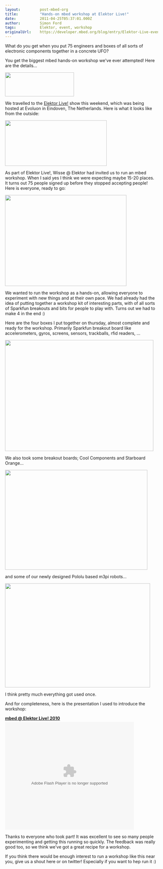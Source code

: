 ```yaml
---
layout:         post-mbed-org
title:          "Hands-on mbed workshop at Elektor Live!"
date:           2011-04-25T05:37:01.000Z
author:         Simon Ford
tags:           Elektor, event, workshop
originalUrl:    https://developer.mbed.org/blog/entry/Elektor-Live-event/
---
```


<p>What do you get when you put 75 engineers and boxes of all sorts of electronic
  components together in a concrete UFO?</p>
<p>You get the biggest mbed hands-on workshop we&apos;ve ever attempted!
  Here are the details...</p>
<p>
  <img alt="" height="79" src="http://mbed.org/media/uploads/simon/elektorlive.jpg"
  width="227">
</p>
<p>We travelled to the&#xA0;<a href="http://www.elektormedia.com/elektorlive/">Elektor Live!</a> show
  this weekend, which was being hosted at Evoluon in Eindoven, The Netherlands.
  Here is what it looks like from the outside:</p>
<p><a href="http://www.evoluon.com/" style="text-decoration: none; color: #0073bd !important;"><img alt="" height="150" src="http://mbed.org/media/uploads/simon/evoluon.jpg" style="border: 0;" width="335"></a>
</p>
<p>As part of Elektor Live!, Wisse @ Elektor had invited us to run an mbed
  workshop. When I said yes&#xA0;I think we were expecting maybe 15-20 places.
  It turns out 75 people signed up before they stopped accepting people!
  Here is everyone, ready to go:</p>
<p>
  <img alt="" height="300" src="http://mbed.org/media/uploads/simon/elector-live-workshop.jpg"
  width="400">
</p>
<p>We wanted to run the workshop as a hands-on, allowing everyone to experiment
  with new things and at their own pace. We had already had the idea of putting
  together a workshop kit of interesting parts, with of all sorts of Sparkfun
  breakouts and bits for people to play with. Turns out we had to make 4
  in the end :)</p>
<p>Here are the four boxes I put together on thursday, almost complete and
  ready for the workshop. Primarily Sparkfun breakout board like accelerometers,
  gyros, screens, sensors, trackballs, rfid readers, ...</p>
<p>
  <img alt="" height="366" src="http://mbed.org/media/uploads/simon/elektor-box.png"
  width="489">
</p>
<p>We also took some breakout boards; Cool Components and Starboard Orange...</p>
<p>
  <img alt="" height="329" src="http://mbed.org/media/uploads/simon/elektor-breakouts.png"
  width="469">
</p>
<p>and some of our newly designed Pololu based m3pi robots...</p>
<p>
  <img alt="" height="343" src="http://mbed.org/media/uploads/simon/elektor-robots.png"
  width="478">
</p>
<p>I think pretty much everything got used once.</p>
<p>And for completeness,&#xA0;here is the presentation I used to introduce
  the workshop:</p>
<div id="__ss_5863313" style="width: 425px;"><strong style="display: block; margin: 12px 0 4px;"><a href="http://www.slideshare.net/mbedmicro/mbed-elektor-live-2010" title="mbed @ Elektor Live! 2010">mbed @ Elektor Live! 2010</a></strong> 
  <object
  data="http://static.slidesharecdn.com/swf/ssplayer2.swf?doc=elektorlive-101122111108-phpapp02&amp;stripped_title=mbed-elektor-live-2010&amp;userName=mbedmicro"
  height="355" id="__sse5863313" type="application/x-shockwave-flash" width="425">
    <param name="data" value="http://static.slidesharecdn.com/swf/ssplayer2.swf?doc=elektorlive-101122111108-phpapp02&amp;stripped_title=mbed-elektor-live-2010&amp;userName=mbedmicro">
    <param name="allowFullScreen" value="true">
    <param name="allowScriptAccess" value="always">
    <param name="src" value="http://static.slidesharecdn.com/swf/ssplayer2.swf?doc=elektorlive-101122111108-phpapp02&amp;stripped_title=mbed-elektor-live-2010&amp;userName=mbedmicro">
    <param name="name" value="__sse5863313">
    <param name="allowfullscreen" value="true">
    </object>
</div>
<p>Thanks to everyone who took part!&#xA0;It was excellent to see so many
  people experimenting and getting this running so quickly. The feedback
  was really good too, so we think we&apos;ve got a great recipe for a workshop.</p>
<p>If you think there would be enough interest to run a workshop like this
  near you, give us a shout here or on twitter! Especially if you want to
  hep run it :)</p>
